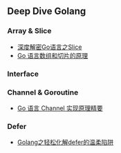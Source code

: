 ## Deep Dive Golang

### Array & Slice

* [深度解密Go语言之Slice
](https://mp.weixin.qq.com/s?__biz=MjM5MDUwNTQwMQ==&mid=2257483743&idx=1&sn=af5059b90933bef5a7c9d491509d56d9&chksm=a5391709924e9e1f3839aef41d05820c52181ace22a43dc3177df98f9faa9edcfdfefe670d88&scene=0&xtrack=1#rd)
* [Go 语言数组和切片的原理](https://draveness.me/golang-array-and-slice)

### Interface


### Channel & Goroutine

* [Go 语言 Channel 实现原理精要](https://draveness.me/golang-channel)

### Defer

* [Golang之轻松化解defer的温柔陷阱](https://www.cnblogs.com/qcrao-2018/p/10367346.html)